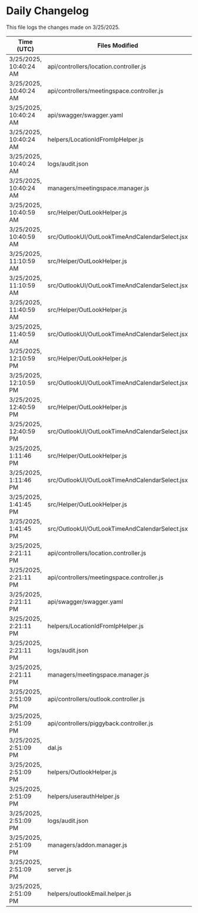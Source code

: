 # Daily Changelog

This file logs the changes made on 3/25/2025.

| Time (UTC)             | Files Modified                    | Changes (Addition/Deletion) |
|------------------------|-----------------------------------|-----------------------------|
| 3/25/2025, 10:40:24 AM | api/controllers/location.controller.js | 13 Additions & 0 Deletions |
| 3/25/2025, 10:40:24 AM | api/controllers/meetingspace.controller.js | 20 Additions & 0 Deletions |
| 3/25/2025, 10:40:24 AM | api/swagger/swagger.yaml | 57 Additions & 0 Deletions |
| 3/25/2025, 10:40:24 AM | helpers/LocationIdFromIpHelper.js | 1 Additions & 1 Deletions |
| 3/25/2025, 10:40:24 AM | logs/audit.json | 15 Additions & 15 Deletions |
| 3/25/2025, 10:40:24 AM | managers/meetingspace.manager.js | 19 Additions & 1 Deletions |
| 3/25/2025, 10:40:59 AM | src/Helper/OutLookHelper.js | 9 Additions & 9 Deletions|
| 3/25/2025, 10:40:59 AM | src/OutlookUI/OutLookTimeAndCalendarSelect.jsx | 1 Additions & 1 Deletions|
| 3/25/2025, 11:10:59 AM | src/Helper/OutLookHelper.js | 9 Additions & 9 Deletions|
| 3/25/2025, 11:10:59 AM | src/OutlookUI/OutLookTimeAndCalendarSelect.jsx | 1 Additions & 1 Deletions|
| 3/25/2025, 11:40:59 AM | src/Helper/OutLookHelper.js | 9 Additions & 9 Deletions|
| 3/25/2025, 11:40:59 AM | src/OutlookUI/OutLookTimeAndCalendarSelect.jsx | 1 Additions & 1 Deletions|
| 3/25/2025, 12:10:59 PM | src/Helper/OutLookHelper.js | 9 Additions & 9 Deletions|
| 3/25/2025, 12:10:59 PM | src/OutlookUI/OutLookTimeAndCalendarSelect.jsx | 1 Additions & 1 Deletions|
| 3/25/2025, 12:40:59 PM | src/Helper/OutLookHelper.js | 9 Additions & 9 Deletions|
| 3/25/2025, 12:40:59 PM | src/OutlookUI/OutLookTimeAndCalendarSelect.jsx | 1 Additions & 1 Deletions|
| 3/25/2025, 1:11:46 PM | src/Helper/OutLookHelper.js | 9 Additions & 9 Deletions|
| 3/25/2025, 1:11:46 PM | src/OutlookUI/OutLookTimeAndCalendarSelect.jsx | 1 Additions & 1 Deletions|
| 3/25/2025, 1:41:45 PM | src/Helper/OutLookHelper.js | 9 Additions & 9 Deletions|
| 3/25/2025, 1:41:45 PM | src/OutlookUI/OutLookTimeAndCalendarSelect.jsx | 1 Additions & 1 Deletions|
| 3/25/2025, 2:21:11 PM | api/controllers/location.controller.js | 13 Additions & 0 Deletions|
| 3/25/2025, 2:21:11 PM | api/controllers/meetingspace.controller.js | 20 Additions & 0 Deletions|
| 3/25/2025, 2:21:11 PM | api/swagger/swagger.yaml | 57 Additions & 0 Deletions|
| 3/25/2025, 2:21:11 PM | helpers/LocationIdFromIpHelper.js | 1 Additions & 1 Deletions|
| 3/25/2025, 2:21:11 PM | logs/audit.json | 15 Additions & 15 Deletions|
| 3/25/2025, 2:21:11 PM | managers/meetingspace.manager.js | 19 Additions & 1 Deletions|
| 3/25/2025, 2:51:09 PM | api/controllers/outlook.controller.js | 22 Additions & 16 Deletions|
| 3/25/2025, 2:51:09 PM | api/controllers/piggyback.controller.js | 0 Additions & 2 Deletions|
| 3/25/2025, 2:51:09 PM | dal.js | 0 Additions & 1 Deletions|
| 3/25/2025, 2:51:09 PM | helpers/OutlookHelper.js | 98 Additions & 149 Deletions|
| 3/25/2025, 2:51:09 PM | helpers/userauthHelper.js | 0 Additions & 1 Deletions|
| 3/25/2025, 2:51:09 PM | logs/audit.json | 15 Additions & 15 Deletions|
| 3/25/2025, 2:51:09 PM | managers/addon.manager.js | 1 Additions & 2 Deletions|
| 3/25/2025, 2:51:09 PM | server.js | 0 Additions & 3 Deletions|
| 3/25/2025, 2:51:09 PM | helpers/outlookEmail.helper.js | 0 Additions & 0 Deletions|
